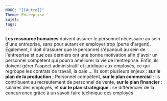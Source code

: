 ```yaml
---
MOOC: "[[Autre]]"
Thème: Entreprise
Sujet:
tags:
---
```


**Les ressource humaines** doivent assurer le personnel nécessaire au sein d'une entreprise, sans pour autant en employer trop (perte d'argent). Egalement, il doit d'assurer que le personnel s'épanouit au sein de l'entreprise et que ces derniers ont une bonne motivation afin d'avoir un personnel compétent qui pourra améliorer la vie de l'entreprise. Enfin, ils doivent gérer l'aspect administratif et juridique aux employés, ce qui regroupe les contrats de travail, la paie ...
Ils sont plusieurs enjeux : **sur le plan de la production** ; Personnel compétent, **sur le plan commercial** : ils contribuent au recreutement de personnel de vente, **sur le plan financier** : salaires des employés, et **sur le plan stratégique** : se différencier de la concurrence grâce à un savoir faire technique des employés

